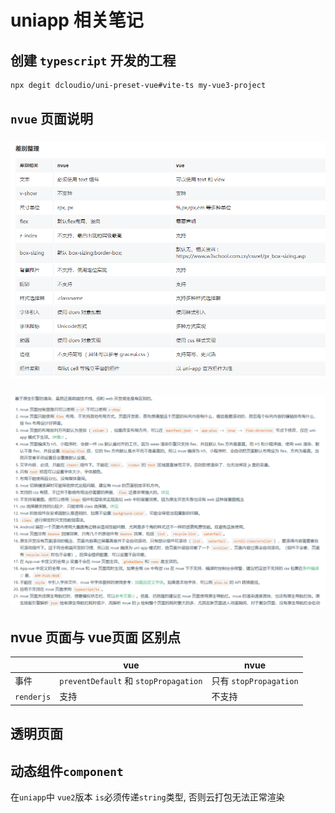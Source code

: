 # uniapp 相关笔记

## 创建 `typescript` 开发的工程

```bash
npx degit dcloudio/uni-preset-vue#vite-ts my-vue3-project
```

## `nvue` 页面说明
<!-- ![图片](/nvue.png) -->
### <img src="./public/nvue.png" data-fancybox="gallery"/>

<!-- ![图片](/nvue2.png) -->
### <img src="./public/nvue2.png" data-fancybox="gallery"/>

## nvue 页面与 vue页面 区别点

||vue|nvue|
|---|---|---|
|事件|`preventDefault` 和 `stopPropagation`|只有 `stopPropagation`|
|`renderjs`|支持|不支持|


## 透明页面

## 动态组件`component`

在`uniapp`中 `vue2`版本 `is`必须传递`string`类型, 否则云打包无法正常渲染
